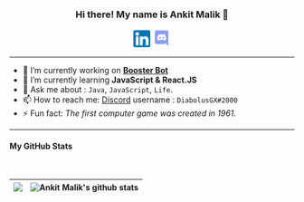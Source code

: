 <h3 align="center"> Hi there! My name is Ankit Malik 👋 </h3>

<p align="center">
  <a href="https://www.linkedin.com/in/ankitmalik0320/"><img src="/images/linkedin.png" width="30px" height="30px"></a>  
  <a href="https://discord.com/invite/8kdx63YsDf"><img src="/images/discord_logo.png" width="32px" height="32px"></a>
</p>

-----

- 🔭 I’m currently working on [**Booster Bot**](https://boosterbot.xyz)
- 🌱 I’m currently learning **JavaScript & React.JS**
- 💬 Ask me about : `Java`, `JavaScript`, `Life`.
- 📫 How to reach me: [Discord](https://discord.com/invite/8kdx63YsDf) username : `DiabolusGX#2000`
- ⚡ Fun fact: *The first computer game was created in 1961.*

-----

<!--- 
- 😄 Pronouns: **He**
- 👯 I’m looking to collaborate on ...
- 🤔 I’m looking for help with ... 
--->

#### My GitHub Stats
<br>

|<img align="center" src="https://github-readme-stats.vercel.app/api/top-langs/?username=DiabolusGX&title_color=9580ff&icon_color=42b463&text_color=9f9f9f&bg_color=282a35&hide_langs_below=1&layout=compact"  width="500px"/>|<img align="center" src="https://github-readme-stats.vercel.app/api?username=DiabolusGX&show_icons=true&title_color=9580ff&icon_color=42b463&text_color=9f9f9f&bg_color=282a35" alt="Ankit Malik's github stats"  width="600px" />
|---|---|
